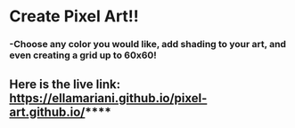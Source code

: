 # Create Pixel Art!!
### -Choose any color you would like, add shading to your art, and even creating a grid up to 60x60!

## Here is the live link: https://ellamariani.github.io/pixel-art.github.io/****
